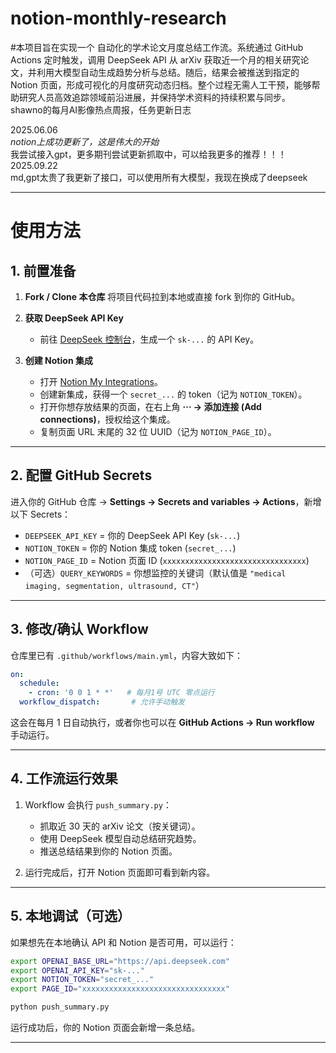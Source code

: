 # notion-monthly-research
#本项目旨在实现一个 自动化的学术论文月度总结工作流。系统通过 GitHub Actions 定时触发，调用 DeepSeek API 从 arXiv 获取近一个月的相关研究论文，并利用大模型自动生成趋势分析与总结。随后，结果会被推送到指定的 Notion 页面，形成可视化的月度研究动态归档。整个过程无需人工干预，能够帮助研究人员高效追踪领域前沿进展，并保持学术资料的持续积累与同步。<br>
shawno的每月AI影像热点周报，任务更新日志<br>

2025.06.06<br>
_notion上成功更新了，这是伟大的开始_<br>
我尝试接入gpt，更多期刊尝试更新抓取中，可以给我更多的推荐！！！<br>
2025.09.22<br>
md,gpt太贵了我更新了接口，可以使用所有大模型，我现在换成了deepseek<br>

---

# 使用方法

## 1. 前置准备

1. **Fork / Clone 本仓库**
   将项目代码拉到本地或直接 fork 到你的 GitHub。

2. **获取 DeepSeek API Key**

   * 前往 [DeepSeek 控制台](https://platform.deepseek.com/)，生成一个 `sk-...` 的 API Key。

3. **创建 Notion 集成**

   * 打开 [Notion My Integrations](https://www.notion.com/my-integrations)。
   * 创建新集成，获得一个 `secret_...` 的 token（记为 `NOTION_TOKEN`）。
   * 打开你想存放结果的页面，在右上角 **··· → 添加连接 (Add connections)**，授权给这个集成。
   * 复制页面 URL 末尾的 32 位 UUID（记为 `NOTION_PAGE_ID`）。

---

## 2. 配置 GitHub Secrets

进入你的 GitHub 仓库 → **Settings → Secrets and variables → Actions**，新增以下 Secrets：

* `DEEPSEEK_API_KEY` = 你的 DeepSeek API Key (`sk-...`)
* `NOTION_TOKEN` = 你的 Notion 集成 token (`secret_...`)
* `NOTION_PAGE_ID` = Notion 页面 ID (`xxxxxxxxxxxxxxxxxxxxxxxxxxxxxxxx`)
* （可选）`QUERY_KEYWORDS` = 你想监控的关键词（默认值是 `"medical imaging, segmentation, ultrasound, CT"`）

---

## 3. 修改/确认 Workflow

仓库里已有 `.github/workflows/main.yml`，内容大致如下：

```yaml
on:
  schedule:
    - cron: '0 0 1 * *'   # 每月1号 UTC 零点运行
  workflow_dispatch:       # 允许手动触发
```

这会在每月 1 日自动执行，或者你也可以在 **GitHub Actions → Run workflow** 手动运行。

---

## 4. 工作流运行效果

1. Workflow 会执行 `push_summary.py`：

   * 抓取近 30 天的 arXiv 论文（按关键词）。
   * 使用 DeepSeek 模型自动总结研究趋势。
   * 推送总结结果到你的 Notion 页面。

2. 运行完成后，打开 Notion 页面即可看到新内容。

---

## 5. 本地调试（可选）

如果想先在本地确认 API 和 Notion 是否可用，可以运行：

```bash
export OPENAI_BASE_URL="https://api.deepseek.com"
export OPENAI_API_KEY="sk-..."
export NOTION_TOKEN="secret_..."
export PAGE_ID="xxxxxxxxxxxxxxxxxxxxxxxxxxxxxxxx"

python push_summary.py
```

运行成功后，你的 Notion 页面会新增一条总结。

---




